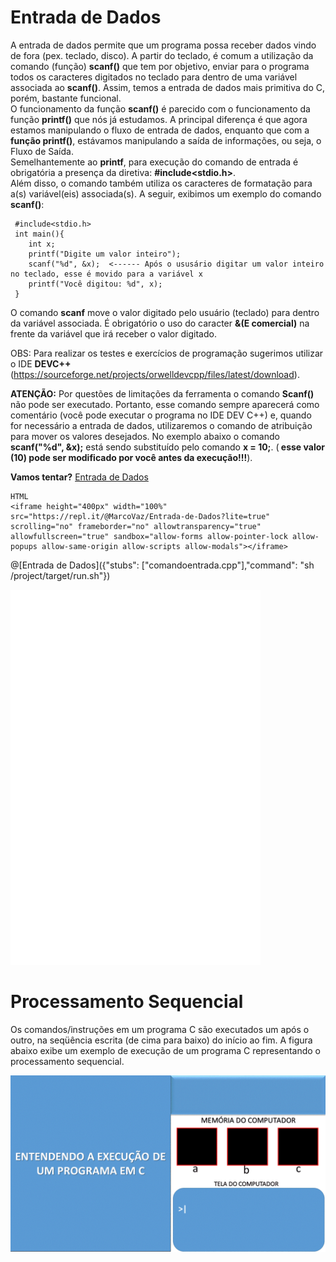 # Entrada de Dados
A entrada de dados permite que um programa possa receber dados vindo de fora (pex. teclado, disco). A partir do teclado, é comum a utilização da comando (função) <strong>scanf()</strong> que tem por objetivo, enviar para o programa todos os caracteres digitados no teclado  para dentro de uma variável associada ao <strong>scanf()</strong>. Assim, temos a entrada de dados mais primitiva do C, porém, bastante funcional. <br />
O funcionamento da função <strong>scanf()</strong> é parecido com o funcionamento da função <strong>printf()</strong> que nós já estudamos. A principal diferença é que agora estamos manipulando o fluxo de entrada de dados, enquanto que com a <strong>função printf()</strong>, estávamos manipulando a saída de informações, ou seja, o Fluxo de Saída.<br />
Semelhantemente ao <strong>printf</strong>, para execução do comando de entrada é obrigatória a presença da diretiva: <strong>#include<stdio.h></strong>. <br />
Além disso, o comando também utiliza os caracteres de formatação para a(s) variável(eis) associada(s). A seguir, exibimos um exemplo do comando <strong>scanf()</strong>:

```
 #include<stdio.h> 
 int main(){
    int x;
    printf("Digite um valor inteiro");
    scanf("%d", &x);  <------ Após o ususário digitar um valor inteiro no teclado, esse é movido para a variável x
    printf("Você digitou: %d", x);
 }
``` 
O comando <strong>scanf</strong> move o valor digitado pelo usuário (teclado) para dentro da variável associada. É obrigatório o uso do caracter <strong>&(E comercial)</strong> na frente da variável que irá receber o valor digitado.

OBS: Para realizar os testes e exercícios de programação sugerimos utilizar o IDE <strong>DEVC++</strong> (https://sourceforge.net/projects/orwelldevcpp/files/latest/download).

<strong>ATENÇÃO:</strong> Por questões de limitações da ferramenta o comando <Strong> Scanf()</strong> não pode ser executado. Portanto, esse comando sempre aparecerá como comentário (você pode executar o programa no IDE DEV C++) e, quando for necessário a entrada de dados, utilizaremos o comando de atribuição para mover os valores desejados.
No exemplo abaixo o comando <strong>scanf("%d", &x);</strong> está sendo substituído pelo comando <strong>x = 10;</strong>. (<strong> esse valor (10) pode ser modificado por você antes da execução!!!</strong>).

<strong>Vamos tentar?</strong>
[Entrada de Dados](https://repl.it/@MarcoVaz/Entrada-de-Dados)

```
HTML
<iframe height="400px" width="100%" src="https://repl.it/@MarcoVaz/Entrada-de-Dados?lite=true" scrolling="no" frameborder="no" allowtransparency="true" allowfullscreen="true" sandbox="allow-forms allow-pointer-lock allow-popups allow-same-origin allow-scripts allow-modals"></iframe>
```

@[Entrada de Dados]({"stubs": ["comandoentrada.cpp"],"command": "sh /project/target/run.sh"})


<iframe style="border: 0;" src="WEB Site" width="400px" height="600px" frameborder="0" scrolling="no"></iframe>

# Processamento Sequencial
Os comandos/instruções em um programa C são executados um após o outro, na seqüência escrita (de cima para baixo) do início ao fim. A figura abaixo exibe um exemplo de execução de um programa C representando o processamento sequencial.

![programa](/markdowns/ExecucaoProgramac.gif)
